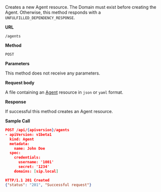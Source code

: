Creates a new Agent resource. The Domain must exist before creating the Agent. Otherwise, this method responds with a `UNFULFILLED_DEPENDENCY_RESPONSE`.

**URL**

`/agents`

**Method**

`POST`

**Parameters**

This method does not receive any parameters.

**Request body**

A file containing an [Agent](/configuration/agents) resource in `json` or `yaml` format.

**Response**

If successful this method creates an Agent resource.

**Sample Call**

```json
POST /api/{apiversion}/agents
- apiVersion: v1beta1
  kind: Agent
  metadata:
    name: John Doe
  spec:
    credentials:
      username: '1001'
      secret: '1234'
    domains: [sip.local]

HTTP/1.1 201 Created
{"status": "201", "Successful request"}
```
